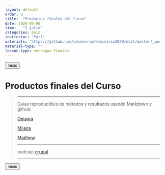 ```yaml
---
layout: default
order: 6
title:  "Productos finales del Curso"
date: 2020-06-06
time:   "2 julio"
categories: main
instructor: "Pati"
materials: "https://github.com/pesalerno/seminario2020/edit/master/_posts/2020-06-06-6_Semana_6.md"
material-type: ""
lesson-type: entregas finales
---
```


<a href="https://pesalerno.github.io/seminario2020/"><button>Inicio</button></a>  

# Productos finales del Curso

>----------------------------
> Guías reproducibles de métodos y resultados usando Markdown y github:
>
>[Omayra](https://github.com/OmayraU/Vulnerabilidad-del-Paisaje)
>
>[Milena](https://github.com/mile96/Mariposas-seguridad-termica)
>
>[Matthew](https://github.com/mathewtello/Moretales_IPM#raw-data)
>
>--------------------------
>podcast [grupal]()
>
>--------------------------
>



<a href="https://pesalerno.github.io/seminario2020/"><button>Inicio</button></a>  






